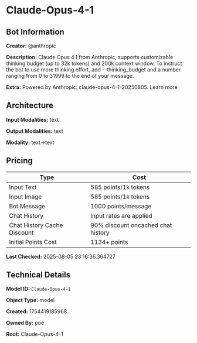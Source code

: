 # Claude-Opus-4-1

## Bot Information

**Creator:** @anthropic

**Description:** Claude Opus 4.1 from Anthropic, supports customizable thinking budget (up to 32k tokens) and 200k context window.
To instruct the bot to use more thinking effort, add --thinking_budget and a number ranging from 0 to 31999 to the end of your message.

**Extra:** Powered by Anthropic: claude-opus-4-1-20250805. Learn more


## Architecture

**Input Modalities:** text

**Output Modalities:** text

**Modality:** text->text


## Pricing

| Type | Cost |
|------|------|
| Input Text | 585 points/1k tokens |
| Input Image | 585 points/1k tokens |
| Bot Message | 1000 points/message |
| Chat History | Input rates are applied |
| Chat History Cache Discount | 90% discount oncached chat history |
| Initial Points Cost | 1134+ points |

**Last Checked:** 2025-08-05 23:16:36.364727


## Technical Details

**Model ID:** `Claude-Opus-4-1`

**Object Type:** model

**Created:** 1754419185968

**Owned By:** poe

**Root:** Claude-Opus-4-1
